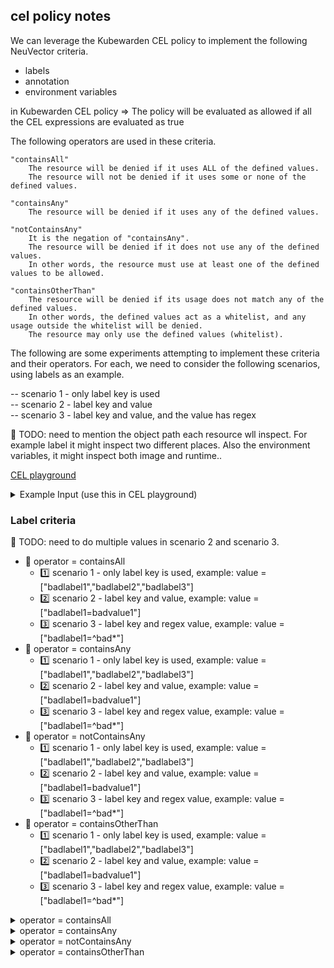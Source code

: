 ## cel policy notes

We can leverage the Kubewarden CEL policy to implement the following NeuVector criteria.
- labels
- annotation
- environment variables

in Kubewarden CEL policy => The policy will be evaluated as allowed if all the CEL expressions are evaluated as true

The following operators are used in these criteria.

```
"containsAll"
    The resource will be denied if it uses ALL of the defined values.
    The resource will not be denied if it uses some or none of the defined values.

"containsAny"
    The resource will be denied if it uses any of the defined values.

"notContainsAny"
    It is the negation of "containsAny".
    The resource will be denied if it does not use any of the defined values.
    In other words, the resource must use at least one of the defined values to be allowed.

"containsOtherThan"
    The resource will be denied if its usage does not match any of the defined values.
    In other words, the defined values act as a whitelist, and any usage outside the whitelist will be denied.
    The resource may only use the defined values (whitelist).
```

The following are some experiments attempting to implement these criteria and their operators. 
For each, we need to consider the following scenarios, using labels as an example.

-- scenario 1 - only label key is used  
-- scenario 2 - label key and value  
-- scenario 3 - label key and value, and the value has regex  

🚧 TODO: need to mention the object path each resource wll inspect. For example label it might inspect two different places.
Also the environment variables, it might inspect both image and runtime..

[CEL playground](https://playcel.undistro.io/)

<details><summary>Example Input (use this in CEL playground)</summary>

```
params:
  allowedRegistries: 
    - myregistry.com
    - docker.io # use 'docker.io' for Docker Hub
object:
  apiVersion: apps/v1
  kind: Deployment
  metadata:
    name: nginx
  spec:
    template:
      metadata:
        name: nginx
        labels:
          app: nginx
          badlabel1: badvalue1
          badlabel2: aa
          badlabel3: bb
      spec:
        containers:
          - name: nginx
            image: nginx # the expression looks for this field
    selector:
      matchLabels:
        app: nginx
```

</details>

### Label criteria

🚧 TODO: need to do multiple values in scenario 2 and scenario 3.

* 🔴 operator = containsAll
    * 1️⃣ scenario 1 - only label key is used, example: value = ["badlabel1","badlabel2","badlabel3"]   
    * 2️⃣ scenario 2 - label key and value, example: value = ["badlabel1=badvalue1"]  
    * 3️⃣ scenario 3 - label key and regex value, example: value = ["badlabel1=^bad*"]  
* 🔴 operator = containsAny
    * 1️⃣ scenario 1 - only label key is used, example: value = ["badlabel1","badlabel2","badlabel3"]   
    * 2️⃣ scenario 2 - label key and value, example: value = ["badlabel1=badvalue1"]  
    * 3️⃣ scenario 3 - label key and regex value, example: value = ["badlabel1=^bad*"]  
* 🔴 operator = notContainsAny
    * 1️⃣ scenario 1 - only label key is used, example: value = ["badlabel1","badlabel2","badlabel3"]   
    * 2️⃣ scenario 2 - label key and value, example: value = ["badlabel1=badvalue1"]  
    * 3️⃣ scenario 3 - label key and regex value, example: value = ["badlabel1=^bad*"]  
* 🔴 operator = containsOtherThan
    * 1️⃣ scenario 1 - only label key is used, example: value = ["badlabel1","badlabel2","badlabel3"]   
    * 2️⃣ scenario 2 - label key and value, example: value = ["badlabel1=badvalue1"]  
    * 3️⃣ scenario 3 - label key and regex value, example: value = ["badlabel1=^bad*"]  

<details><summary>operator = containsAll</summary>

```
//"costcenter" in object.spec.template.metadata.labels && object.spec.template.metadata.labels["costcenter"].matches("^aaa")

// 1️⃣ scenario 1 - only label key is used
// operator = containsAll
// value = ["badlabel1","badlabel2","badlabel3"]   
// need to negate the final value, 
!["badlabel1","badlabel2","badlabel3"].all(x, x in object.spec.template.metadata.labels)

// 2️⃣ scenario 2 - label key and value
// neuvector criteria : labels (env and annotation should be also okay)
// operator = containsAll
// value = ["badlabel1=badvalue1"]  
// need to negate the final value, 
!("badlabel1" in object.spec.template.metadata.labels && 
object.spec.template.metadata.labels["badlabel1"]=="badvalue1")

// if we have multiple value
// value = ["badlabel1=badvalue1", "badlabel2=badvalue2"]  
!(("badlabel1" in object.spec.template.metadata.labels && object.spec.template.metadata.labels["badlabel1"]=="badvalue1")
    &&
("badlabel2" in object.spec.template.metadata.labels && object.spec.template.metadata.labels["badlabel2"]=="badvalue2"))

// 3️⃣ scenario 3 - label key and regex value
// operator = containsAll
// value = ["badlabel1=bad*"]  
//"costcenter" in object.spec.template.metadata.labels && object.spec.template.metadata.labels["costcenter"].matches("^aaa")
!("badlabel1" in object.spec.template.metadata.labels && 
object.spec.template.metadata.labels["badlabel1"].matches("^bad.+"))

// Some regex notes
^bad* matches any string starting with "bad" and optionally followed by "d"s (including the case where "bad" is followed by no "d"s at all, as in "ba").

^bad.+ ensures that the string starts with "bad" and is followed by at least one character (not just "bad" itself).
```

</details>

<details><summary>operator = containsAny</summary>

```
TODO:
```
</details>

<details><summary>operator = notContainsAny</summary>

```
TODO:
```
</details>

<details><summary>operator = containsOtherThan</summary>

```
TODO:
```
</details>